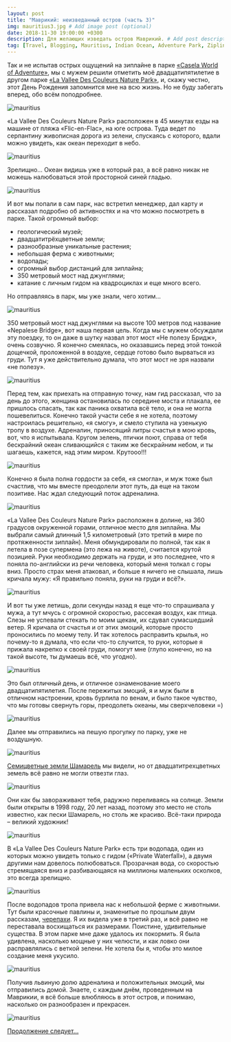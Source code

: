```yaml
---
layout: post
title: "Маврикий: неизведанный остров (часть 3)"
img: mauritius3.jpg # Add image post (optional)
date: 2018-11-30 19:00:00 +0300
description: Для желающих изведать остров Маврикий. # Add post description (optional)
tag: [Travel, Blogging, Mauritius, Indian Ocean, Adventure Park, Zipline]
---
```

Так и не испытав острых ощущений на зиплайне в парке [«Casela World of Adventure»](http://christina.kuleshevi.ch/mauritius-uncharted-island-part2/), мы с мужем решили отметить моё двадцатипятилетие в другом парке [«Lа Vallee Des Couleurs Nature Park»](https://www.lvdc.mu/en/home), и, скажу честно, этот День Рождения запомнится мне на всю жизнь. Но не буду забегать вперед, обо всём поподробнее.

![mauritius](/assets/img/mauritius/mauritius_view4.jpg)

«Lа Vallee Des Couleurs Nature Park» расположен в 45 минутах езды на машине от пляжа «Flic-en-Flac», на юге острова. Туда ведет по серпантину живописная дорога из зелени, спускаясь с которого, вдали можно увидеть, как океан переходит в небо. 

![mauritius](/assets/img/mauritius/mauritius_road.jpg)

Зрелищно… Океан видишь уже в который раз, а всё равно никак не можешь налюбоваться этой просторной синей гладью. 

![mauritius](/assets/img/mauritius/mauritius_view3.jpg)

И вот мы попали в сам парк, нас встретил менеджер, дал карту и рассказал подробно об активностях и на что можно посмотреть в парке. Такой огромный выбор: 
* геологический музей;
* двадцатитрёхцветные земли;
* разнообразные уникальные растения;
* небольшая ферма с животными;
* водопады;
* огромный выбор дистанций для зиплайна;
* 350 метровый мост над джунглями;
* катание с личным гидом на квадроциклах и еще много всего.

Но отправляясь в парк, мы уже знали, чего хотим…

![mauritius](/assets/img/mauritius/mauritius_bridge2.jpg)

350 метровый мост над джунглями на высоте 100 метров под название «Nepalese Bridge», вот наша первая цель. Когда мы с мужем обсуждали эту поездку, то он даже в шутку назвал этот мост «Не полезу Бридж», очень созвучно. Я конечно смеялась, но оказавшись перед этой тонкой дощечкой, проложенной в воздухе, сердце готово было вырваться из груди. Тут я уже действительно думала, что этот мост не зря назвали «не полезу».

![mauritius](/assets/img/mauritius/mauritius_bridge.jpg)
 
Перед тем, как приехать на отправную точку, нам гид рассказал, что за день до этого, женщина остановилась по середине моста и плакала, ее пришлось спасать, так как паника охватила всё тело, и она не могла пошевелиться. Конечно такой участи себе я не хотела, поэтому настроилась решительно, «я смогу», и смело ступила на узенькую тропу в воздухе. Адреналин, приносящий литры счастья в мою кровь, вот, что я испытывала. Кругом зелень, птички поют, справа от тебя бескрайний океан сливающийся с таким же бескрайним небом, и ты шагаешь, кажется, над этим миром. Крутооо!!!

![mauritius](/assets/img/mauritius/mauritius_bridge3.jpg)
 
Конечно я была полна гордости за себя, «я смогла», и муж тоже был счастлив, что мы вместе преодолели этот путь, да еще на таком позитиве. Нас ждал следующий поток адреналина.

![mauritius](/assets/img/mauritius/mauritius_bridge4.jpg)

«Lа Vallee Des Couleurs Nature Park» расположен в долине, на 360 градусов окруженной горами, отличное место для зиплайна. Мы выбрали самый длинный 1,5 километровый (это третий в мире по протяженности зиплайн). Меня обмундировали по полной, так как я летела в позе супермена (это лежа на животе), считается крутой позицией. Руки необходимо держать на груди, и это последнее, что я поняла по-английски из речи человека, который меня толкал с горы вниз. Просто страх меня атаковал, и больше я ничего не слышала, лишь кричала мужу: «Я правильно поняла, руки на груди и всё?».

![mauritius](/assets/img/mauritius/mauritius_zipline.jpg)
 
И вот ты уже летишь, доли секунды назад я еще что-то спрашивала у мужа, а тут мчусь с огромной скоростью, рассекая воздух, как птица. Слезы не успевали стекать по моим щекам, их сдувал сумасшедший ветер. Я кричала от счастья и от этих эмоций, которые просто проносились по моему телу. И так хотелось расправить крылья, но почему-то я думала, что если что-то случится, то руки, которые я прижала накрепко к своей груди, помогут мне (глупо конечно, но на такой высоте, ты думаешь всё, что угодно). 

![mauritius](/assets/img/mauritius/mauritius_zipline2.jpg)

Это был отличный день, и отличное ознаменование моего двадцатипятилетия. После пережитых эмоций, я и муж были в отличном настроении, кровь бурлила по венам, и было такое чувство, что мы готовы свернуть горы, преодолеть океаны, мы сверхчеловеки =)

![mauritius](/assets/img/mauritius/mauritius_we.jpg)

Далее мы отправились на пешую прогулку по парку, уже не воздушную.

![mauritius](/assets/img/mauritius/mauritius_view5.jpg)
 
[Семицветные земли Шамарель](http://christina.kuleshevi.ch/mauritius-uncharted-island-part1/) мы видели, но от двадцатитрехцветных земель всё равно не могли отвезти глаз. 

![mauritius](/assets/img/mauritius/mauritius_color2.jpg)

Они как бы завораживают тебя, радужно переливаясь на солнце. Земли были открыты в 1998 году, 20 лет назад, поэтому это место не столь известно, как пески Шамарель, но столь же красиво. Всё-таки природа – великий художник!

![mauritius](/assets/img/mauritius/mauritius_color.jpg)

В «Lа Vallee Des Couleurs Nature Park» есть три водопада, один из которых можно увидеть только с гидом («Private Waterfall»), а двумя другими нам довелось полюбоваться. Прозрачная вода, со скоростью стремящаяся вниз и разбивающаяся на миллионы маленьких осколков, это всегда зрелищно.

![mauritius](/assets/img/mauritius/mauritius_waterfall3.jpg)
 
После водопадов тропа привела нас к небольшой ферме с животными. Тут были красочные павлины и, знаменитые по прошлым двум рассказам, [черепахи](http://christina.kuleshevi.ch/mauritius-uncharted-island-part2/). Я их видела уже в третий раз, и всё равно не переставала восхищаться их размерами. Поистине, удивительные существа. В этом парке мне даже удалось их покормить. Я была удивлена, насколько мощные у них челюсти, и как ловко они расправлялись с веткой зелени. Не хотела бы я, чтобы это милое создание меня укусило.

![mauritius](/assets/img/mauritius/mauritius_tortoise3.jpg)
 
Получив львиную долю адреналина и положительных эмоций, мы отправились домой. Знаете, с каждым днём, проведенным на Маврикии, я всё больше влюбляюсь в этот остров, и понимаю, насколько он разнообразен и прекрасен.

![mauritius](/assets/img/mauritius/mauritius_monkey.jpg)

[Продолжение следует…](http://christina.kuleshevi.ch/mauritius-uncharted-island-part4/)